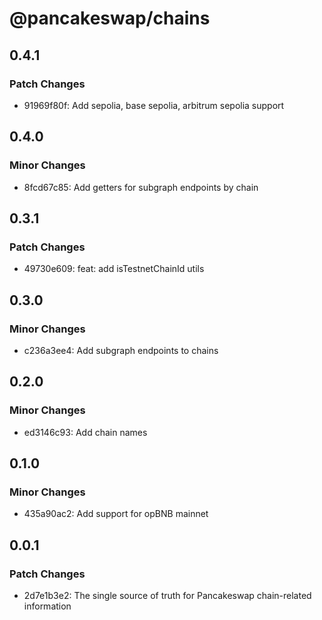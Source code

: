 # @pancakeswap/chains

## 0.4.1

### Patch Changes

- 91969f80f: Add sepolia, base sepolia, arbitrum sepolia support

## 0.4.0

### Minor Changes

- 8fcd67c85: Add getters for subgraph endpoints by chain

## 0.3.1

### Patch Changes

- 49730e609: feat: add isTestnetChainId utils

## 0.3.0

### Minor Changes

- c236a3ee4: Add subgraph endpoints to chains

## 0.2.0

### Minor Changes

- ed3146c93: Add chain names

## 0.1.0

### Minor Changes

- 435a90ac2: Add support for opBNB mainnet

## 0.0.1

### Patch Changes

- 2d7e1b3e2: The single source of truth for Pancakeswap chain-related information
